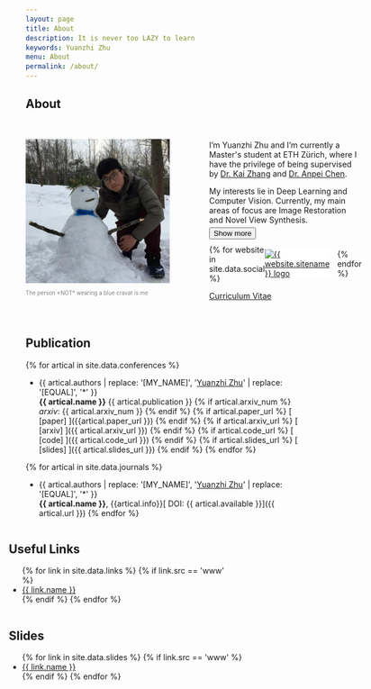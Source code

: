 ```yaml
---
layout: page
title: About
description: It is never too LAZY to learn
keywords: Yuanzhi Zhu
menu: About
permalink: /about/
---
```


## About
<style>
    @media (max-width: 600px) {
        .bio-container {
            flex-direction: column;
        }
        .bio-text {
            margin-left: 0;
        }
    }
</style>
<div class="bio-container" style="display: flex; align-items: center;">
    <div class="image-container" style="width: 256; flex-shrink: 0;">
        <img src="/images/About_Me.jpg" width="256" height=auto alt="About Me" />
        <p style="color:gray; font-size:0.7em">The person *NOT* wearing a blue cravat is me</p>
    </div>
    <div class="bio-text" style="margin-left: 50px; margin-right: 50px; padding: 20px 20px 20px 20px;">
        <p style='margin-bottom: 5px;'>I’m Yuanzhi Zhu and I’m currently a Master's student at ETH Zürich, where I have the privilege of being supervised by <a href="https://cszn.github.io/">Dr. Kai Zhang</a> and <a href="https://apchenstu.github.io/">Dr. Anpei Chen</a>.</p>
        <p style='margin-bottom: 5px;'>My interests lie in Deep Learning and Computer Vision. Currently, my main areas of focus are Image Restoration and Novel View Synthesis.</p>
        <div id="extra-bio" style="display: none; margin-bottom: 5px;">
            <p style='margin-bottom: 5px;'>Previously I was a bachelor student in Beihang University, where I had the fortune of being mentored by both Dr. Zhizhong Zhang and Prof. Yue Zhang. Additionally, I had the opportunity to embark on a summer internship in <a href="https://otaniqnm.com/home/">Prof. Otani's lab</a>.</p>
        </div>
        <button id="show-more-button" style='margin-bottom: 10px;'>Show more</button>
        <div style="display: flex; align-items: center;">
            {% for website in site.data.social %}
                <a href="{{ website.url }}" style="margin-right: 13.5px; background-color: white; display: inline-block;">
                    <img src="/assets/logos/{{ website.sitename }}.png" alt="{{ website.sitename }} logo" width="30" height="30" style="vertical-align: middle;"/>
                </a>
            {% endfor %}
        </div>
        <p><a href="/documents/Yuanzhi-Zhu-CV.pdf">Curriculum Vitae</a></p>
    </div>
</div>


## Publication
{% for artical in site.data.conferences %}
* {{ artical.authors | replace: '[MY_NAME]', '<ins>Yuanzhi Zhu</ins>' | replace: '[EQUAL]', '\*' }} <br>
  **{{ artical.name }}**
  {{ artical.publication }} {% if artical.arxiv_num %} *arxiv*: {{ artical.arxiv_num }} {% endif %}
  {% if artical.paper_url %} [ [paper] ]({{artical.paper_url }}) {% endif %} {% if artical.arxiv_url %} [ [arxiv] ]({{ artical.arxiv_url }}) {% endif %} {% if artical.code_url %} [ [code] ]({{ artical.code_url }}) {% endif %} {% if artical.slides_url %} [ [slides] ]({{ artical.slides_url }}) {% endif %}
{% endfor %}

{% for artical in site.data.journals %}
* {{ artical.authors | replace: '[MY_NAME]', '<ins>Yuanzhi Zhu</ins>' | replace: '[EQUAL]', '\*' }} <br>
  **{{ artical.name }}**, {{artical.info}}[ DOI: {{ artical.available }}]({{ artical.url }})
{% endfor %}

<div class="container" style="margin-left: -30px;">
  <div class="column" style="margin-right: 150px;">
    <h2>Useful Links</h2>
    <ul>
      {% for link in site.data.links %}
        {% if link.src == 'www' %}
          <li><a href="{{ link.url }}">{{ link.name }}</a></li>
        {% endif %}
      {% endfor %}
    </ul>
  </div>
  <div class="column">
    <h2>Slides</h2>
    <ul>
      {% for link in site.data.slides %}
        {% if link.src == 'www' %}
          <li><a href="{{ link.url }}">{{ link.name }}</a></li>
        {% endif %}
      {% endfor %}
    </ul>
  </div>
</div>

<script>
document.getElementById("show-more-button").addEventListener("click", function() {
    var extraBio = document.getElementById("extra-bio");
    var button = document.getElementById("show-more-button");
    if (extraBio.style.display === "none") {
        extraBio.style.display = "block";
        button.textContent = "Show less"; // change button text when extra bio is displayed
    } else {
        extraBio.style.display = "none";
        button.textContent = "Show more"; // change button text when extra bio is hidden
    }
});
</script>
